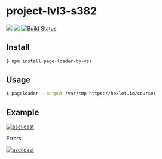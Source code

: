 # project-lvl3-s382
<a href="https://codeclimate.com/github/svyborov/project-lvl3-s394/maintainability"><img src="https://api.codeclimate.com/v1/badges/193ebcfe5e2fa3b85620/maintainability" /></a>
<a href="https://codeclimate.com/github/svyborov/project-lvl3-s394/test_coverage"><img src="https://api.codeclimate.com/v1/badges/193ebcfe5e2fa3b85620/test_coverage" /></a>
[![Build Status](https://travis-ci.org/svyborov/project-lvl3-s394.svg?branch=master)](https://travis-ci.org/svyborov/project-lvl3-s394)

## Install

```bash
$ npm install page-loader-by-vsa
```
## Usage

```bash
$ pageloader --output /var/tmp https://hexlet.io/courses
```
## Example

[![asciicast](https://asciinema.org/a/HTDcrzXju1msR2BA5uc7dZEOV.svg)](https://asciinema.org/a/HTDcrzXju1msR2BA5uc7dZEOV)

Errors:

[![asciicast](https://asciinema.org/a/E6MbPSUL67dJNUoDRVPc8kvZK.svg)](https://asciinema.org/a/E6MbPSUL67dJNUoDRVPc8kvZK)
